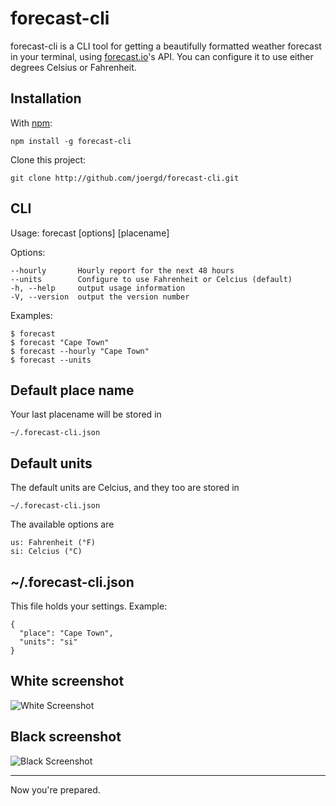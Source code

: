 forecast-cli
============

forecast-cli is a CLI tool for getting a beautifully formatted weather forecast in your terminal, using [forecast.io]( http://forecast.io)'s API. You can configure it to use either degrees Celsius or Fahrenheit.



Installation
------------

With [npm](http://github.com/isaacs/npm):

    npm install -g forecast-cli

Clone this project:

    git clone http://github.com/joergd/forecast-cli.git


CLI
---

  Usage: forecast [options] [placename]

  Options:

    --hourly       Hourly report for the next 48 hours
    --units        Configure to use Fahrenheit or Celcius (default)
    -h, --help     output usage information
    -V, --version  output the version number

  Examples:

    $ forecast
    $ forecast "Cape Town"
    $ forecast --hourly "Cape Town"
    $ forecast --units


Default place name
------------------

Your last placename will be stored in

    ~/.forecast-cli.json


Default units
-------------

The default units are Celcius, and they too are stored in

    ~/.forecast-cli.json

The available options are

    us: Fahrenheit (°F)
    si: Celcius (°C)


~/.forecast-cli.json
--------------------

This file holds your settings. Example:

    {
      "place": "Cape Town",
      "units": "si"
    }


White screenshot
----------------

![White Screenshot](https://raw.github.com/joergd/forecast-cli/master/screenshot-white.png)


Black screenshot
----------------

![Black Screenshot](https://raw.github.com/joergd/forecast-cli/master/screenshot-black.png)


----------------

Now you're prepared.
